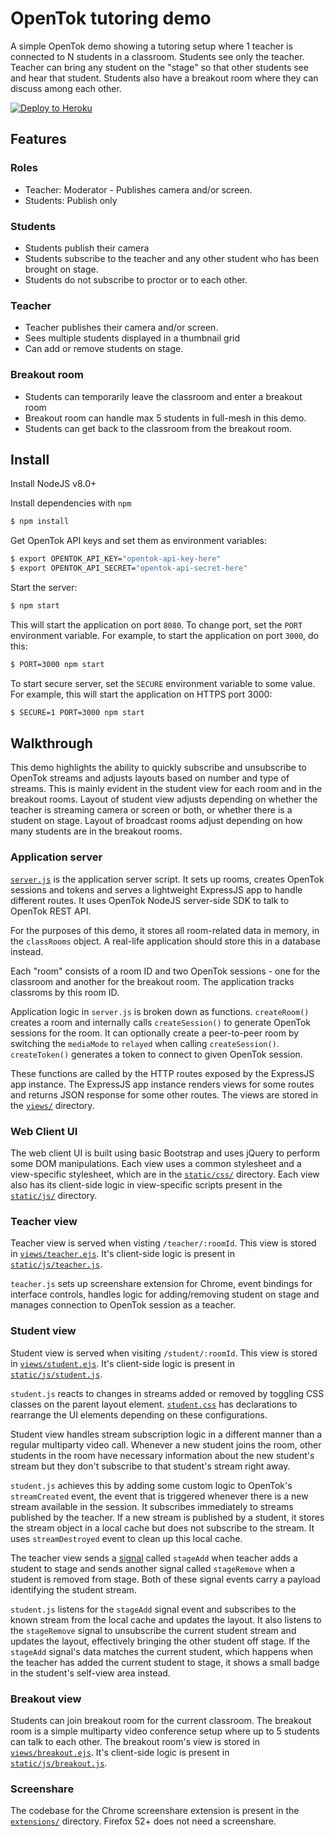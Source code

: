 # OpenTok tutoring demo

A simple OpenTok demo showing a tutoring setup where 1 teacher is connected to N students in a classroom. Students see only the teacher. Teacher can bring any student on the "stage" so that other students see and hear that student. Students also have a breakout room where they can discuss among each other.

[![Deploy to Heroku](https://www.herokucdn.com/deploy/button.svg)](https://heroku.com/deploy?template=https://github.com/opentok/opentok-elearning-samples/tree/master/tutoring)

## Features

### Roles

- Teacher: Moderator - Publishes camera and/or screen.
- Students: Publish only

### Students

- Students publish their camera
- Students subscribe to the teacher and any other student who has been brought on stage.
- Students do not subscribe to proctor or to each other.

### Teacher

- Teacher publishes their camera and/or screen.
- Sees multiple students displayed in a thumbnail grid
- Can add or remove students on stage.

### Breakout room

- Students can temporarily leave the classroom and enter a breakout room
- Breakout room can handle max 5 students in full-mesh in this demo.
- Students can get back to the classroom from the breakout room.

## Install

Install NodeJS v8.0+

Install dependencies with `npm`

```sh
$ npm install
```

Get OpenTok API keys and set them as environment variables:

```sh
$ export OPENTOK_API_KEY="opentok-api-key-here"
$ export OPENTOK_API_SECRET="opentok-api-secret-here"
```
Start the server:

```sh
$ npm start
```

This will start the application on port `8080`. To change port, set the `PORT` environment variable. For example, to start the application on port `3000`, do this:

```sh
$ PORT=3000 npm start
```

To start secure server, set the `SECURE` environment variable to some value. For example, this will start the application on HTTPS port 3000:

```sh
$ SECURE=1 PORT=3000 npm start
```

## Walkthrough

This demo highlights the ability to quickly subscribe and unsubscribe to OpenTok streams and adjusts layouts based on number and type of streams. This is mainly evident in the student view for each room and in the breakout rooms. Layout of student view adjusts depending on whether the teacher is streaming camera or screen or both, or whether there is a student on stage. Layout of broadcast rooms adjust depending on how many students are in the breakout rooms.

### Application server

[`server.js`](server.js) is the application server script. It sets up rooms, creates OpenTok sessions and tokens and serves a lightweight ExpressJS app to handle different routes. It uses OpenTok NodeJS server-side SDK to talk to OpenTok REST API.

For the purposes of this demo, it stores all room-related data in memory, in the `classRooms` object. A real-life application should store this in a database instead.

Each "room" consists of a room ID and two OpenTok sessions - one for the classroom and another for the breakout room. The application tracks classroms by this room ID.

Application logic in `server.js` is broken down as functions. `createRoom()` creates a room and internally calls `createSession()` to generate OpenTok sessions for the room. It can optionally create a peer-to-peer room by switching the `mediaMode` to `relayed` when calling `createSession()`. `createToken()` generates a token to connect to given OpenTok session.

These functions are called by the HTTP routes exposed by the ExpressJS app instance. The ExpressJS app instance renders views for some routes and returns JSON response for some other routes. The views are stored in the [`views/`](views/) directory.

### Web Client UI

The web client UI is built using basic Bootstrap and uses jQuery to perform some DOM manipulations. Each view uses a common stylesheet and a view-specific stylesheet, which are in the [`static/css/`](static/css/) directory. Each view also has its client-side logic in view-specific scripts present in the [`static/js/`](static/js/) directory.

### Teacher view

Teacher view is served when visting `/teacher/:roomId`. This view is stored in [`views/teacher.ejs`](views/teacher.ejs). It's client-side logic is present in [`static/js/teacher.js`](static/js/teacher.js).

`teacher.js` sets up screenshare extension for Chrome, event bindings for interface controls, handles logic for adding/removing student on stage and manages connection to OpenTok session as a teacher.

### Student view

Student view is served when visiting `/student/:roomId`. This view is stored in [`views/student.ejs`](views/student.ejs). It's client-side logic is present in [`static/js/student.js`](static/js/student.js).

`student.js` reacts to changes in streams added or removed by toggling CSS classes on the parent layout element. [`student.css`](static/css/student.css) has declarations to rearrange the UI elements depending on these configurations.

Student view handles stream subscription logic in a different manner than a regular multiparty video call. Whenever a new student joins the room, other students in the room have necessary information about the new student's stream but they don't subscribe to that student's stream right away.

`student.js` achieves this by adding some custom logic to OpenTok's `streamCreated` event, the event that is triggered whenever there is a new stream available in the session. It subscribes immediately to streams published by the teacher. If a new stream is published by a student, it stores the stream object in a local cache but does not subscribe to the stream. It uses `streamDestroyed` event to clean up this local cache.

The teacher view sends a [signal](https://tokbox.com/developer/guides/signaling/) called `stageAdd` when teacher adds a student to stage and sends another signal called `stageRemove` when a student is removed from stage. Both of these signal events carry a payload identifying the student stream.

`student.js` listens for the `stageAdd` signal event and subscribes to the known stream from the local cache and updates the layout. It also listens to the `stageRemove` signal to unsubscribe the current student stream and updates the layout, effectively bringing the other student off stage. If the `stageAdd` signal's data matches the current student, which happens when the teacher has added the current student to stage, it shows a small badge in the student's self-view area instead.

### Breakout view

Students can join breakout room for the current classroom. The breakout room is a simple multiparty video conference setup where up to 5 students can talk to each other. The breakout room's view is stored in [`views/breakout.ejs`](views/breakout.ejs). It's client-side logic is present in [`static/js/breakout.js`](static/js/breakout.js).

### Screenshare

The codebase for the Chrome screenshare extension is present in the [`extensions/`](extensions/) directory. Firefox 52+ does not need a screenshare.

